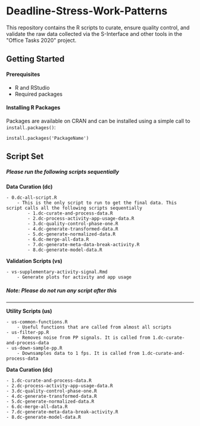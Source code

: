 # Deadline-Stress-Work-Patterns
This repository contains the R scripts to curate, ensure quality control, and validate the raw data collected
via the S-Interface and other tools in the "Office Tasks 2020" project.


## Getting Started

#### Prerequisites
- R and RStudio
- Required packages

#### Installing R Packages
Packages are available on CRAN and can be installed using a simple call to `install.packages()`:

    install.packages('PackageName')
	
	
## Script Set
##### Please run the following scripts sequentially
**Data Curation (dc)** 

	- 0.dc-all-script.R
		- This is the only script to run to get the final data. This script calls all the following scripts sequentially
			- 1.dc-curate-and-process-data.R
			- 2.dc-process-activity-app-usage-data.R
			- 3.dc-quality-control-phase-one.R
			- 4.dc-generate-transformed-data.R
			- 5.dc-generate-normalized-data.R
			- 6.dc-merge-all-data.R
			- 7.dc-generate-meta-data-break-activity.R
			- 8.dc-generate-model-data.R
	
**Validation Scripts (vs)**

	- vs-supplementary-activity-signal.Rmd
		- Generate plots for activity and app usage



##### Note: Please do not run any script after this
-------------------------------------------------------------------------------------------------------------
**Utility Scripts (us)**

	- us-common-functions.R
	    - Useful functions that are called from almost all scripts
	- us-filter-pp.R
	    - Removes noise from PP signals. It is called from 1.dc-curate-and-process-data
	- us-down-sample-pp.R
	    - Downsamples data to 1 fps. It is called from 1.dc-curate-and-process-data
	    
	    
**Data Curation (dc)**

	- 1.dc-curate-and-process-data.R
	- 2.dc-process-activity-app-usage-data.R
	- 3.dc-quality-control-phase-one.R
	- 4.dc-generate-transformed-data.R
	- 5.dc-generate-normalized-data.R
	- 6.dc-merge-all-data.R
	- 7.dc-generate-meta-data-break-activity.R
	- 8.dc-generate-model-data.R
